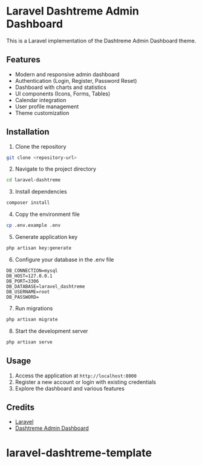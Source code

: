 # Laravel Dashtreme Admin Dashboard

This is a Laravel implementation of the Dashtreme Admin Dashboard theme.

## Features

- Modern and responsive admin dashboard
- Authentication (Login, Register, Password Reset)
- Dashboard with charts and statistics
- UI components (Icons, Forms, Tables)
- Calendar integration
- User profile management
- Theme customization

## Installation

1. Clone the repository
```bash
git clone <repository-url>
```

2. Navigate to the project directory
```bash
cd laravel-dashtreme
```

3. Install dependencies
```bash
composer install
```

4. Copy the environment file
```bash
cp .env.example .env
```

5. Generate application key
```bash
php artisan key:generate
```

6. Configure your database in the .env file
```
DB_CONNECTION=mysql
DB_HOST=127.0.0.1
DB_PORT=3306
DB_DATABASE=laravel_dashtreme
DB_USERNAME=root
DB_PASSWORD=
```

7. Run migrations
```bash
php artisan migrate
```

8. Start the development server
```bash
php artisan serve
```

## Usage

1. Access the application at `http://localhost:8000`
2. Register a new account or login with existing credentials
3. Explore the dashboard and various features

## Credits

- [Laravel](https://laravel.com/)
- [Dashtreme Admin Dashboard](https://codervent.com/dashtreme/)
# laravel-dashtreme-template
